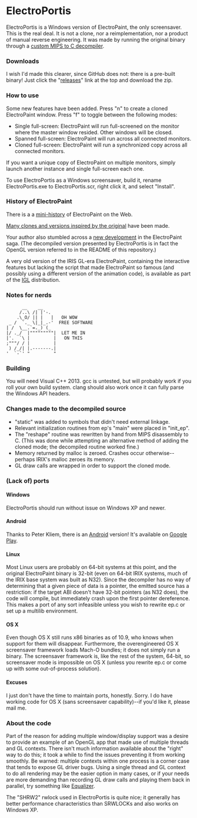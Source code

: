 ElectroPortis
=============
ElectroPortis is a Windows version of ElectroPaint, the only screensaver.  This
is the real deal.  It is not a clone, nor a reimplementation, nor a product of
manual reverse engineering.  It was made by running the original binary through
a [custom MIPS to C decompiler][epanos].

[epanos]: https://github.com/drvink/epanos

### Downloads

I wish I'd made this clearer, since GitHub does not: there is a pre-built
binary!  Just click the "[releases][rel]" link at the top and download the zip.

[rel]: https://github.com/drvink/electroportis/releases

### How to use

Some new features have been added.  Press "n" to create a cloned ElectroPaint
window.  Press "f" to toggle between the following modes:

* Single full-screen: ElectroPaint will run full-screened on the monitor where
  the master window resided.  Other windows will be closed.
* Spanned full-screen: ElectroPaint will run across all connected monitors.
* Cloned full-screen: ElectroPaint will run a synchronized copy across all
  connected monitors.

If you want a unique copy of ElectroPaint on multiple monitors, simply launch
another instance and single full-screen each one.

To use ElectroPortis as a Windows screensaver, build it, rename
ElectroPortis.exe to ElectroPortis.scr, right click it, and select "Install".

### History of ElectroPaint

There is a a [mini-history][ephistory] of ElectroPaint on the Web.

[ephistory]: http://darkside.cometway.com/content.agent?page_name=Article&name=001

[Many clones and versions inspired by the original][clones] have been made.

[clones]: http://darkside.cometway.com/content.agent?page_name=Article&name=004

Your author also stumbled across a [new development][epjs] in the ElectroPaint
saga.  (The decompiled version presented by ElectroPortis is in fact the OpenGL
version referred to in the README of this repository.)

[epjs]: https://github.com/iamralpht/elektropaintjs

A very old version of the IRIS GL-era ElectroPaint, containing the interactive
features but lacking the script that made ElectroPaint so famous (and possibly
using a different version of the animation code), is available as part of the
[IGL][] distribution.

[IGL]: http://freeweb.siol.net/matevzb2/igl.html

### Notes for nerds

          __    __
         /..\ /| |'-.
        .\_O/ || |   |   OH WOW
     _ /  `._ \|_|_.-'  FREE SOFTWARE
    | /  \__.`=._) (_
    |/ ._/  |"""""""""|  LET ME IN
    |'.  `\ |         |   ON THIS
    ;"""/ / |         |
     ) /_/| |.-------.|
    '  `-`' "         "

### Building

You will need Visual C++ 2013.  gcc is untested, but will probably
work if you roll your own build system.  clang should also work once
it can fully parse the Windows API headers.

### Changes made to the decompiled source

* "static" was added to symbols that didn't need external linkage.
* Relevant initialization routines from ep's "main" were placed in "init_ep".
* The "reshape" routine was rewritten by hand from MIPS disassembly to C.  (This
  was done while attempting an alternative method of adding the cloned mode; the
  decompiled routine worked fine.)
* Memory returned by malloc is zeroed.  Crashes occur otherwise--perhaps IRIX's
  malloc zeroes its memory.
* GL draw calls are wrapped in order to support the cloned mode.

### (Lack of) ports

#### Windows

ElectroPortis should run without issue on Windows XP and newer.

#### Android

Thanks to Peter Kliem, there is an [Android][] version!  It's available on
[Google Play][gplay].

[Android]: http://www.kliemax.de/electroportis.html
[gplay]: https://play.google.com/store/apps/details?id=de.kliemax.electroportis

#### Linux

Most Linux users are probably on 64-bit systems at this point, and the original
ElectroPaint binary is 32-bit (even on 64-bit IRIX systems, much of the IRIX
base system was built as N32).  Since the decompiler has no way of determining
that a given piece of data is a pointer, the emitted source has a restriction:
if the target ABI doesn't have 32-bit pointers (as N32 does), the code will
compile, but immediately crash upon the first pointer dereference.  This makes a
port of any sort infeasible unless you wish to rewrite ep.c or set up a multilib
environment.

#### OS X

Even though OS X still runs x86 binaries as of 10.9, who knows when support for
them will disappear.  Furthermore, the overengineered OS X screensaver framework
loads Mach-O bundles; it does not simply run a binary.  The screensaver
framework is, like the rest of the system, 64-bit, so screensaver mode is
impossible on OS X (unless you rewrite ep.c or come up with some out-of-process
solution).

#### Excuses

I just don't have the time to maintain ports, honestly.  Sorry.  I do have
working code for OS X (sans screensaver capability)--if you'd like it, please
mail me.

### About the code

Part of the reason for adding multiple window/display support was a desire to
provide an example of an OpenGL app that made use of multiple threads and GL
contexts.  There isn't much information available about the "right" way to do
this; it took a while to find the issues preventing it from working smoothly.
Be warned: multiple contexts within one process is a corner case that tends to
expose GL driver bugs.  Using a single thread and GL context to do all rendering
may be the easier option in many cases, or if your needs are more demanding than
recording GL draw calls and playing them back in parallel, try something like
[Equalizer][].

[Equalizer]: http://www.equalizergraphics.com/

The "SHRW2" rwlock used in ElectroPortis is quite nice; it generally has better
performance characteristics than SRWLOCKs and also works on Windows XP.
